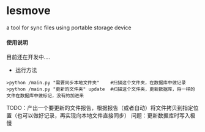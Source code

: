 # lesmove
a tool for sync files using portable storage device


#### 使用说明
目前还在开发中....


* 运行方法
```
>python /main.py "需要同步本地文件夹"    #扫描这个文件夹，在数据库中做记录
>python /main.py "更新的文件夹" update  #扫描这个文件夹，更新数据库，将一样的文件在数据库中做标记，没有的加进来
```
TODO：产出一个要更新的文件报告，根据报告（或者自动）将文件拷贝到指定位置（也可以做好记录，再实现向本地文件直接同步）
问题：更新数据库时写入极慢
